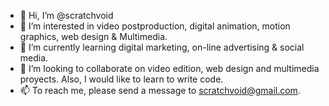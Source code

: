 - 👋 Hi, I’m @scratchvoid
- 👀 I’m interested in video postproduction, digital animation, motion graphics, web design & Multimedia.
- 🌱 I’m currently learning digital marketing, on-line advertising & social media.
- 💞️ I’m looking to collaborate on video edition, web design and multimedia proyects. Also, I would like to learn to write code.
- 📫 To reach me, please send a message to scratchvoid@gmail.com.

<!---
scratchvoid/scratchvoid is a ✨ special ✨ repository because its `README.md` (this file) appears on your GitHub profile.
You can click the Preview link to take a look at your changes.
--->
